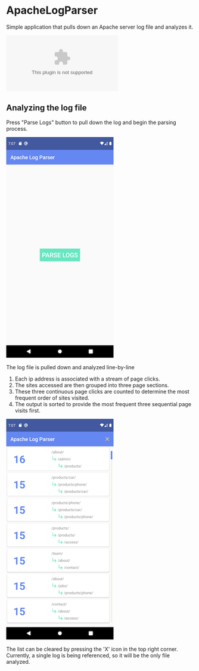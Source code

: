 # ApacheLogParser
Simple application that pulls down an Apache server log file and analyzes it.

![Download the APK here.](ApacheLogParser.apk)

## Analyzing the log file
Press "Parse Logs" button to pull down the log and begin the parsing process.

![](images/HomeScreen.png)


The log file is pulled down and analyzed line-by-line
1) Each ip address is associated with a stream of page clicks.
2) The sites accessed are then grouped into three page sections.
3) These three continuous page clicks are counted to determine the most frequent order of sites visited.
4) The output is sorted to provide the most frequent three sequential page visits first.

![](images/Results.png)

The list can be cleared by pressing the 'X' icon in the top right corner. Currently, a single log is being referenced, so it will be the only file analyzed.
